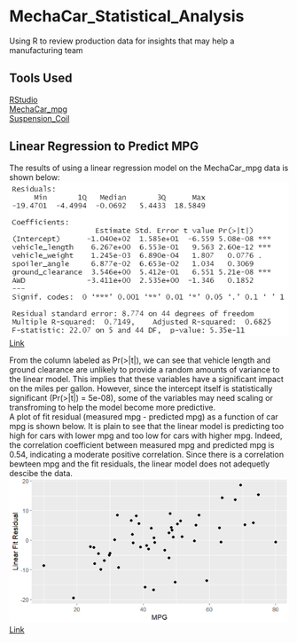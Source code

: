 # MechaCar_Statistical_Analysis
Using R to review production data for insights that may help a manufacturing team

## Tools Used
[RStudio](https://www.rstudio.com/)<br />
[MechaCar_mpg](/Data_Files/MechaCar_mpg.csv)<br />
[Suspension_Coil](/Data_Files/Suspension_Coil.csv)

## Linear Regression to Predict MPG
The results of using a linear regression model on the MechaCar_mpg data is shown below:<br />
![](/Results/LinRegSummary.PNG) <br />
[Link](/Results/LinRegSummary.PNG)<br />

From the column labeled as Pr(>|t|), we can see that vehicle length and ground clearance are unlikely to provide a random amounts of variance to the linear model. This implies that these variables have a significant impact on the miles per gallon. However, since the intercept itself is statistically significant (Pr(>|t|) = 5e-08), some of the variables may need scaling or transfroming to help the model become more predictive.<br />
A plot of fit residual (measured mpg - predicted mpg) as a function of car mpg is shown below. It is plain to see that the linear model is predicting too high for cars with lower mpg and too low for cars with higher mpg. Indeed, the correlation coefficient between measured mpg and predicted mpg is 0.54, indicating a moderate positive correlation. Since there is a correlation bewteen mpg and the fit residuals, the linear model does not adequetly descibe the data.
![](/Results/LinRegFitResiduals.PNG) <br />
[Link](/Results/LinRegFitResiduals.PNG) <br />
